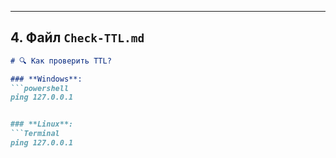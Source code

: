 
---

## **4. Файл `Check-TTL.md`**  
```markdown
# 🔍 Как проверить TTL?  

### **Windows**:  
```powershell
ping 127.0.0.1


### **Linux**:  
```Terminal
ping 127.0.0.1
